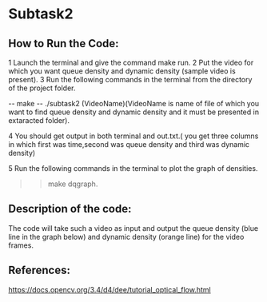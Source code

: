 # Subtask2 #
## How to Run the Code:
1 Launch the terminal and give the command make run.
2 Put the video for which you want queue density and dynamic density (sample video is present).
3 Run the following commands in the terminal from the directory of the project folder.

   -- make 
   -- ./subtask2 (VideoName)(VideoName is name of file of which you want to find queue density and dynamic density and it must be presented in extaracted folder).

4 You should get output in both terminal and out.txt.( you get three columns in which first was time,second was queue density and third was dynamic density)

5 Run the following commands in the terminal to plot the graph of densities.
   >> make dqgraph.

## Description of the code:
   The code will take such a video as input and output the queue density (blue line in the graph below) and dynamic density (orange line) for the video frames. 
## References:
   https://docs.opencv.org/3.4/d4/dee/tutorial_optical_flow.html
